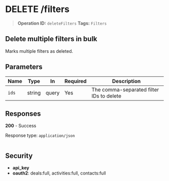 # DELETE /filters

> **Operation ID:** `deleteFilters`
> **Tags:** `Filters`

## Delete multiple filters in bulk

Marks multiple filters as deleted.

## Parameters

| Name | Type | In | Required | Description |
|------|------|-------|----------|-------------|
| `ids` | string | query | Yes | The comma-separated filter IDs to delete |

## Responses

**200** - Success

Response type: `application/json`

```

```


## Security

- **api_key**
- **oauth2**: deals:full, activities:full, contacts:full